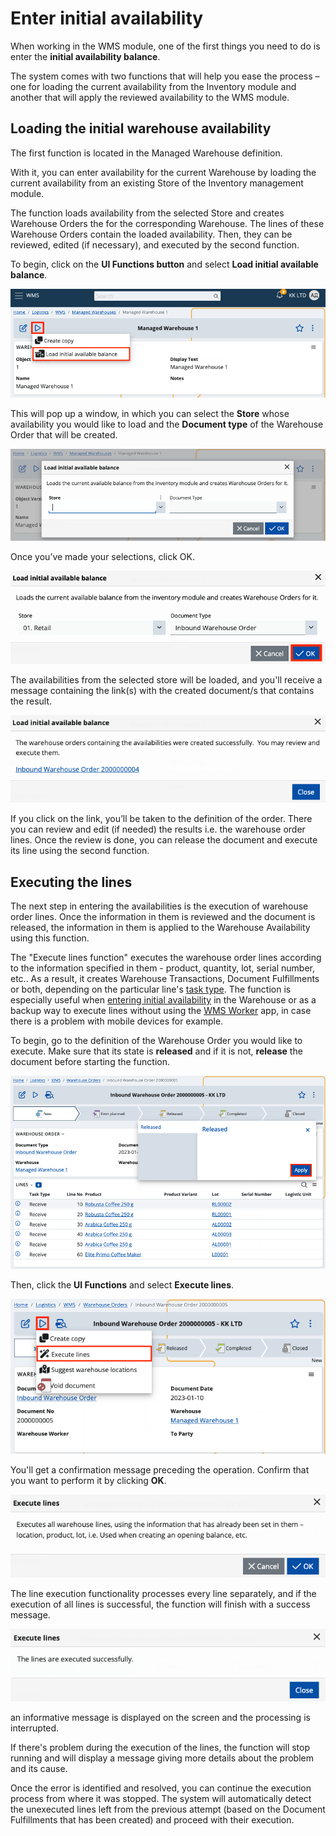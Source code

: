 # Enter initial availability

When working in the WMS module, one of the first things you need to do is enter the **initial availability balance**. 

The system comes with two functions that will help you ease the process – one for loading the current availability from the Inventory module and another that will apply the reviewed availability to the WMS module.

## Loading the initial warehouse availability

The first function is located in the Managed Warehouse definition. 

With it, you can enter availability for the current Warehouse by loading the current availability from an existing Store of the Inventory management module. 

The function loads availability from the selected Store and creates Warehouse Orders the for the corresponding Warehouse. The lines of these Warehouse Orders contain the loaded availability.  Then, they can be reviewed, edited (if necessary), and executed by the second function.

To begin, click on the **UI Functions button** and select **Load initial available balance**.

![Picture](pictures/loadinitbalance.png)

This will pop up a window, in which you can select the **Store** whose availability you would like to load and the **Document type** of the Warehouse Order that will be created.

![Picture](pictures/window.png)

Once you’ve made your selections, click OK.

![Picture](pictures/button-ok.png)

The availabilities from the selected store will be loaded, and you'll receive a message containing the link(s) with the created document/s that contains the result.

![Picture](pictures/message-link.png)

If you click on the link, you’ll be taken to the definition of the order. There you can review and edit (if needed) the results i.e. the warehouse order lines. Once the review is done,  you can release the document and execute its line using the second function.

## Executing the lines

The next step in entering the availabilities is the execution of warehouse order lines. Once the information in them is reviewed and the document is released, the information in them is applied to the Warehouse Availability using this function.

The "Execute lines function" executes the warehouse order lines according to the information specified in them - product, quantity, lot, serial number, etc.. As a result, it creates Warehouse Transactions, Document Fulfillments or both, depending on the particular line's [task type](/modules/logistics/wms/how-it-works/task-types/index.md). The function is especially useful when [entering initial availability](/modules/logistics/wms/how-to/initial-availability.md) in the Warehouse or as a backup way to execute lines without using the [WMS Worker](xref:wms-worker) app, in case there is a problem with mobile devices for example.

To begin, go to the definition of the Warehouse Order you would like to execute. Make sure that its state is **released** and if it is not, **release** the document before starting the function.

![Picture](pictures/release-document.png)

Then, click the **UI Functions** and select **Execute lines**.

![Picture](pictures/executelines.png)

You'll get a confirmation message preceding the operation. Confirm that you want to perform it by clicking **OK**.

![Picture](pictures/warning-message.png)

The line execution functionality processes every line separately, and if the execution of all lines is successful, the function will finish with a success message. 

![Picture](pictures/success.png)

an informative message is displayed on the screen and the processing is interrupted.

If there's problem during the execution of the lines, the function will stop running and will display a message giving more details about the problem and its cause.

Once the error is identified and resolved, you can continue the execution process from where it was stopped. The system will automatically detect the unexecuted lines left from the previous attempt (based on the Document Fulfillments that has been created) and proceed with their execution.
